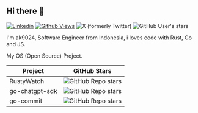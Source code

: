 ## Hi there 👋

[![Linkedin](https://img.shields.io/badge/Linkedin-blue?logo=linkedin&logoColor=white)](https://www.linkedin.com/in/adiatma-kamarudin-a63718138/) [![Github Views](https://komarev.com/ghpvc/?username=ak9024&label=Visitor&color=2bbc8a)](https://github.com/ak9024) ![X (formerly Twitter)](https://img.shields.io/twitter/url?url=https%3A%2F%2Fx.com%2Fme_adiatma) ![GitHub User's stars](https://img.shields.io/github/stars/ak9024)

I'm ak9024, Software Engineer from Indonesia, i loves code with Rust, Go and JS.

My OS (Open Source) Project.

| Project          | GitHub Stars  |
|------------------|---------------|
| RustyWatch       | ![GitHub Repo stars](https://img.shields.io/github/stars/ak9024/rustywatch) |
| go-chatgpt-sdk   | ![GitHub Repo stars](https://img.shields.io/github/stars/ak9024/go-chatgpt-sdk) |
| go-commit        | ![GitHub Repo stars](https://img.shields.io/github/stars/ak9024/go-commit) |

